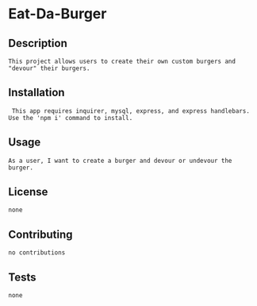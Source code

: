 # Eat-Da-Burger

## Description
    This project allows users to create their own custom burgers and "devour" their burgers.

## Installation
     This app requires inquirer, mysql, express, and express handlebars. Use the 'npm i' command to install.

## Usage 
    As a user, I want to create a burger and devour or undevour the burger.
    
    
## License
    none

## Contributing 
    no contributions

## Tests
    none
